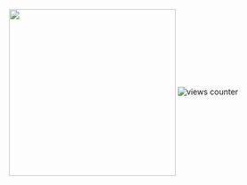 <div id="header" align="center">
  <img src="https://media.giphy.com/media/SUcApSWjPwQMARvcM8/giphy.gif" width="300" align="center"/>
  <img src="https://komarev.com/ghpvc/?username=Sakurai-exe&style=flat-square&color=blue" alt="views counter"/>
</div>

